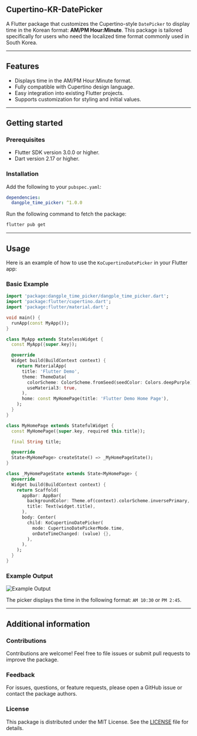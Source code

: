 ## Cupertino-KR-DatePicker

A Flutter package that customizes the Cupertino-style `DatePicker` to display time in the Korean format: **AM/PM Hour:Minute**. This package is tailored specifically for users who need the localized time format commonly used in South Korea.

---

## Features

- Displays time in the AM/PM Hour:Minute format.
- Fully compatible with Cupertino design language.
- Easy integration into existing Flutter projects.
- Supports customization for styling and initial values.

---

## Getting started

### Prerequisites

- Flutter SDK version 3.0.0 or higher.
- Dart version 2.17 or higher.

### Installation

Add the following to your `pubspec.yaml`:

```yaml
dependencies:
  dangple_time_picker: ^1.0.0
```

Run the following command to fetch the package:

```bash
flutter pub get
```

---

## Usage

Here is an example of how to use the `KoCupertinoDatePicker` in your Flutter app:

### Basic Example

```dart
import 'package:dangple_time_picker/dangple_time_picker.dart';
import 'package:flutter/cupertino.dart';
import 'package:flutter/material.dart';

void main() {
  runApp(const MyApp());
}

class MyApp extends StatelessWidget {
  const MyApp({super.key});

  @override
  Widget build(BuildContext context) {
    return MaterialApp(
      title: 'Flutter Demo',
      theme: ThemeData(
        colorScheme: ColorScheme.fromSeed(seedColor: Colors.deepPurple),
        useMaterial3: true,
      ),
      home: const MyHomePage(title: 'Flutter Demo Home Page'),
    );
  }
}

class MyHomePage extends StatefulWidget {
  const MyHomePage({super.key, required this.title});

  final String title;

  @override
  State<MyHomePage> createState() => _MyHomePageState();
}

class _MyHomePageState extends State<MyHomePage> {
  @override
  Widget build(BuildContext context) {
    return Scaffold(
      appBar: AppBar(
        backgroundColor: Theme.of(context).colorScheme.inversePrimary,
        title: Text(widget.title),
      ),
      body: Center(
        child: KoCupertinoDatePicker(
          mode: CupertinoDatePickerMode.time,
          onDateTimeChanged: (value) {},
        ),
      ),
    );
  }
}
```

### Example Output

![Example Output](https://github.com/dangple-kr/dangple-time-picker/tree/dev/example)

The picker displays the time in the following format: `AM 10:30` or `PM 2:45`.

---

## Additional information

### Contributions

Contributions are welcome! Feel free to file issues or submit pull requests to improve the package.

### Feedback

For issues, questions, or feature requests, please open a GitHub issue or contact the package authors.

### License

This package is distributed under the MIT License. See the [LICENSE](https://github.com/dangple-kr/dangple-time-picker/blob/dev/LICENSE) file for details.
